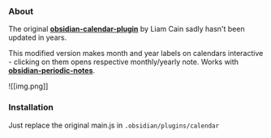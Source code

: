 ### About

The original **[obsidian-calendar-plugin](https://github.com/liamcain/obsidian-calendar-plugin)** by Liam Cain sadly hasn't been updated in years. 

This modified version makes month and year labels on calendars interactive - clicking on them opens respective monthly/yearly note. Works with **[obsidian-periodic-notes](https://github.com/liamcain/obsidian-periodic-notes)**.

![[img.png]]
### Installation

Just replace the original main.js in `.obsidian/plugins/calendar` 